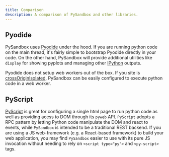```yaml
---
title: Comparison
description: A comparison of PySandbox and other libraries.
---
```


## Pyodide

PySandbox uses [Pyodide](https://github.com/pyodide/pyodide) under the hood. If you are running python code on the main thread, it's fairly simple to bootstrap Pyodide directly in your code. On the other hand, PySandbox will provide additional utilities like `display` for showing pyplots and managing other [IPython](https://ipython.readthedocs.io/en/stable/config/integrating.html) outputs.

Pyodide does not setup web workers out of the box. If you site is [crossOriginIsolated](https://web.dev/coop-coep/), PySandbox can be easily configured to execute python code in a web worker.

## PyScript

[PyScript](https://pyscript.net/) is great for configuring a single html page to run python code as well as providing acess to DOM through its `pyweb` API.  `PyScript` adopts a RPC pattern by letting Python code manipulate the DOM and react to events, while `PySandbox` is intended to be a traditional REST backend.  If you are using a JS web-framework (e.g. a React-based framework) to build your web application, you may find `PySandbox` easier to use with its pure JS invocation without needing to rely on `<script type="py">` and `<py-script>` tags.
